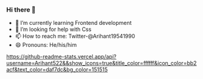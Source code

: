 ### Hi there 👋

- 🌱 I’m currently learning Frontend development
-  🤔 I’m looking for help with Css
- 📫 How to reach me: Twitter-@Arihant19541990
- 😄 Pronouns: He/his/him

https://github-readme-stats.vercel.app/api?username=Arihant522&&show_icons=true&title_color=ffffff&icon_color=bb2acf&text_color=daf7dc&bg_color=151515
